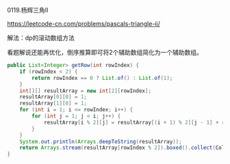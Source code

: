 0119.杨辉三角II

https://leetcode-cn.com/problems/pascals-triangle-ii/

解法：dp的滚动数组方法

看题解说还能再优化，倒序推算即可将2个辅助数组简化为一个辅助数组。



```java
public List<Integer> getRow(int rowIndex) {
    if (rowIndex < 2) {
        return rowIndex == 0 ? List.of() : List.of(1);
    }
    int[][] resultArray = new int[2][rowIndex];
    resultArray[0][0] = 1;
    resultArray[1][0] = 1;
    for (int i = 1; i <= rowIndex; i++) {
        for (int j = 1; j < i; j++) {
            resultArray[i % 2][j] = resultArray[(i + 1) % 2][j - 1] + resultArray[(i + 1) % 2][j];
        }
    }
    System.out.println(Arrays.deepToString(resultArray));
    return Arrays.stream(resultArray[rowIndex % 2]).boxed().collect(Collectors.toList());
}
```

